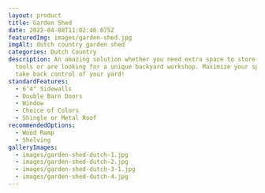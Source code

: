 ```yaml
---
layout: product
title: Garden Shed
date: 2022-04-08T11:02:46.075Z
featuredImg: images/garden-shed.jpg
imgAlt: dutch country garden shed
categories: Dutch Country
description: An amazing solution whether you need extra space to store yard
  tools or are looking for a unique backyard workshop. Maximize your space and
  take back control of your yard!
standardFeatures:
  - 6'4" Sidewalls
  - Double Barn Doors
  - Window
  - Choice of Colors
  - Shingle or Metal Roof
recommendedOptions:
  - Wood Ramp
  - Shelving
galleryImages:
  - images/garden-shed-dutch-1.jpg
  - images/garden-shed-dutch-2.jpg
  - images/garden-shed-dutch-3-1.jpg
  - images/garden-shed-dutch-4.jpg
---
```

